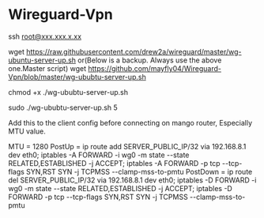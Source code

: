 # Wireguard-Vpn

ssh root@xxx.xxx.x.xx

wget https://raw.githubusercontent.com/drew2a/wireguard/master/wg-ubuntu-server-up.sh
or(Below is a backup. Always use the above one.Master script)
wget https://github.com/mayfly04/Wireguard-Vpn/blob/master/wg-ububtu-server-up.sh


chmod +x ./wg-ububtu-server-up.sh

sudo ./wg-ububtu-server-up.sh 5 


Add this to the client config before connecting on mango router, Especially MTU value.

MTU = 1280
PostUp = ip route add SERVER_PUBLIC_IP/32 via 192.168.8.1 dev eth0; iptables -A FORWARD -i wg0 -m state --state RELATED,ESTABLISHED -j ACCEPT; iptables -A FORWARD -p tcp --tcp-flags SYN,RST SYN -j TCPMSS --clamp-mss-to-pmtu
PostDown = ip route del SERVER_PUBLIC_IP/32 via 192.168.8.1 dev eth0; iptables -D FORWARD -i wg0 -m state --state RELATED,ESTABLISHED -j ACCEPT; iptables -D FORWARD -p tcp --tcp-flags SYN,RST SYN -j TCPMSS --clamp-mss-to-pmtu

